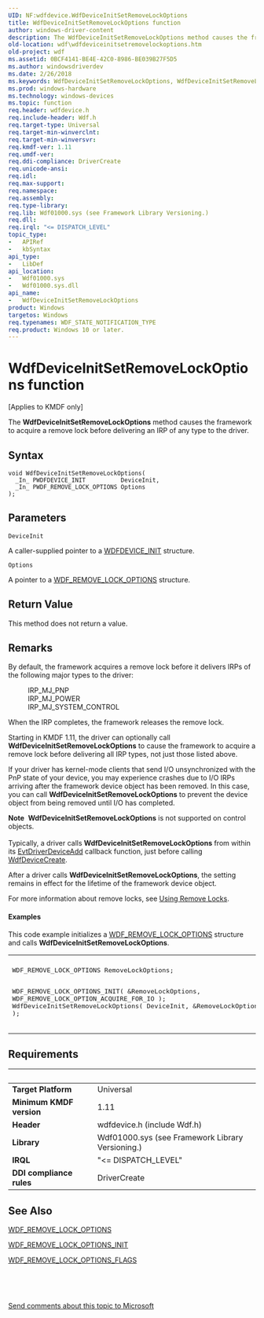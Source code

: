 ```yaml
---
UID: NF:wdfdevice.WdfDeviceInitSetRemoveLockOptions
title: WdfDeviceInitSetRemoveLockOptions function
author: windows-driver-content
description: The WdfDeviceInitSetRemoveLockOptions method causes the framework to acquire a remove lock before delivering an IRP of any type to the driver.
old-location: wdf\wdfdeviceinitsetremovelockoptions.htm
old-project: wdf
ms.assetid: 0BCF4141-BE4E-42C0-8986-BE039B27F5D5
ms.author: windowsdriverdev
ms.date: 2/26/2018
ms.keywords: WdfDeviceInitSetRemoveLockOptions, WdfDeviceInitSetRemoveLockOptions method, kmdf.wdfdeviceinitsetremovelockoptions, wdf.wdfdeviceinitsetremovelockoptions, wdfdevice/WdfDeviceInitSetRemoveLockOptions
ms.prod: windows-hardware
ms.technology: windows-devices
ms.topic: function
req.header: wdfdevice.h
req.include-header: Wdf.h
req.target-type: Universal
req.target-min-winverclnt: 
req.target-min-winversvr: 
req.kmdf-ver: 1.11
req.umdf-ver: 
req.ddi-compliance: DriverCreate
req.unicode-ansi: 
req.idl: 
req.max-support: 
req.namespace: 
req.assembly: 
req.type-library: 
req.lib: Wdf01000.sys (see Framework Library Versioning.)
req.dll: 
req.irql: "<= DISPATCH_LEVEL"
topic_type:
-	APIRef
-	kbSyntax
api_type:
-	LibDef
api_location:
-	Wdf01000.sys
-	Wdf01000.sys.dll
api_name:
-	WdfDeviceInitSetRemoveLockOptions
product: Windows
targetos: Windows
req.typenames: WDF_STATE_NOTIFICATION_TYPE
req.product: Windows 10 or later.
---
```



# WdfDeviceInitSetRemoveLockOptions function
<p class="CCE_Message">[Applies to KMDF only]


   The <b>WdfDeviceInitSetRemoveLockOptions</b> method causes the framework to acquire a remove lock before delivering an IRP of any type to the driver.

## Syntax

````
void WdfDeviceInitSetRemoveLockOptions(
  _In_ PWDFDEVICE_INIT          DeviceInit,
  _In_ PWDF_REMOVE_LOCK_OPTIONS Options
);
````

## Parameters

`DeviceInit`

A caller-supplied pointer to a <a href="https://msdn.microsoft.com/library/windows/hardware/ff546951">WDFDEVICE_INIT</a> structure.

`Options`

A pointer to a <a href="..\wdfdevice\ns-wdfdevice-_wdf_remove_lock_options.md">WDF_REMOVE_LOCK_OPTIONS</a> structure.


## Return Value

This method does not return a value.

## Remarks

By default, the framework acquires a remove lock before it delivers IRPs of the following major types to the driver:

<dl>
<dd>IRP_MJ_PNP</dd>
<dd>IRP_MJ_POWER</dd>
<dd>IRP_MJ_SYSTEM_CONTROL</dd>
</dl>

When the IRP completes, the framework releases the remove lock.

Starting in KMDF 1.11, the driver can optionally call <b>WdfDeviceInitSetRemoveLockOptions</b> to cause the framework to acquire a remove lock before delivering all IRP types, not just those listed above.

If your driver has kernel-mode clients that send I/O unsynchronized with the PnP state of your device, you may experience crashes due to I/O IRPs arriving after the framework device object has been removed. In this case, you can call <b>WdfDeviceInitSetRemoveLockOptions</b> to prevent the device object from being removed until I/O has completed.

<div class="alert"><b>Note</b>  <b>WdfDeviceInitSetRemoveLockOptions</b> is not supported on control objects.</div>
<div> </div>
Typically, a driver calls <b>WdfDeviceInitSetRemoveLockOptions</b> from within its <a href="..\wdfdriver\nc-wdfdriver-evt_wdf_driver_device_add.md">EvtDriverDeviceAdd</a> callback function, just before calling <a href="..\wdfdevice\nf-wdfdevice-wdfdevicecreate.md">WdfDeviceCreate</a>.

After a driver calls <b>WdfDeviceInitSetRemoveLockOptions</b>, the setting remains in effect for the lifetime of the framework device object.

For more information about remove locks, see <a href="https://msdn.microsoft.com/library/windows/hardware/ff565504">Using Remove Locks</a>.


#### Examples

This code example initializes a <a href="..\wdfdevice\ns-wdfdevice-_wdf_remove_lock_options.md">WDF_REMOVE_LOCK_OPTIONS</a> structure and calls <b>WdfDeviceInitSetRemoveLockOptions</b>.

<div class="code"><span codelanguage=""><table>
<tr>
<th></th>
</tr>
<tr>
<td>
<pre>
WDF_REMOVE_LOCK_OPTIONS RemoveLockOptions;

WDF_REMOVE_LOCK_OPTIONS_INIT(
                             &amp;RemoveLockOptions,
                             WDF_REMOVE_LOCK_OPTION_ACQUIRE_FOR_IO
                             );
WdfDeviceInitSetRemoveLockOptions(
                                  DeviceInit,
                                  &amp;RemoveLockOptions
                                  );</pre>
</td>
</tr>
</table></span></div>

## Requirements
| &nbsp; | &nbsp; |
| ---- |:---- |
| **Target Platform** | Universal |
| **Minimum KMDF version** | 1.11 |
| **Header** | wdfdevice.h (include Wdf.h) |
| **Library** | Wdf01000.sys (see Framework Library Versioning.) |
| **IRQL** | "<= DISPATCH_LEVEL" |
| **DDI compliance rules** | DriverCreate |

## See Also

<a href="..\wdfdevice\ns-wdfdevice-_wdf_remove_lock_options.md">WDF_REMOVE_LOCK_OPTIONS</a>



<a href="..\wdfdevice\nf-wdfdevice-wdf_remove_lock_options_init.md">WDF_REMOVE_LOCK_OPTIONS_INIT</a>



<a href="..\wdfdevice\ne-wdfdevice-_wdf_remove_lock_options_flags.md">WDF_REMOVE_LOCK_OPTIONS_FLAGS</a>



 

 

<a href="mailto:wsddocfb@microsoft.com?subject=Documentation%20feedback [wdf\wdf]:%20WdfDeviceInitSetRemoveLockOptions method%20 RELEASE:%20(2/26/2018)&amp;body=%0A%0APRIVACY STATEMENT%0A%0AWe use your feedback to improve the documentation. We don't use your email address for any other purpose, and we'll remove your email address from our system after the issue that you're reporting is fixed. While we're working to fix this issue, we might send you an email message to ask for more info. Later, we might also send you an email message to let you know that we've addressed your feedback.%0A%0AFor more info about Microsoft's privacy policy, see http://privacy.microsoft.com/en-us/default.aspx." title="Send comments about this topic to Microsoft">Send comments about this topic to Microsoft</a>